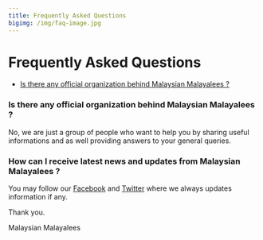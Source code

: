 ```yaml
---
title: Frequently Asked Questions
bigimg: /img/faq-image.jpg
---
```


# Frequently Asked Questions
- [Is there any official organization behind Malaysian Malayalees ?](#is-there-any-official-organization-behind-malaysian-malayalees-)

### Is there any official organization behind Malaysian Malayalees ?
No, we are just a group of people who want to help you by sharing useful informations and as well providing answers to your general queries.

### How can I receive latest news and updates from Malaysian Malayalees ?
You may follow our [Facebook](https://www.facebook.com/MalaysianMalayalees) and [Twitter](https://twitter.com/mymalayalees) where we always updates information if any.


Thank you.

Malaysian Malayalees
